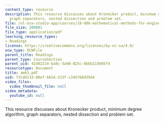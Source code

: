 ```yaml
---
content_type: resource
description: This resource discusses about Kronecker product, minimum degree algorithm,
  graph separators, nested dissection and problem set.
file: /ol-ocw-studio-app/courses/18-086-mathematical-methods-for-engineers-ii-spring-2006/f3cd613388efb614313fc345768d3564_am61.pdf
file_size: 209881
file_type: application/pdf
learning_resource_types:
- Readings
license: https://creativecommons.org/licenses/by-nc-sa/4.0/
ocw_type: OCWFile
parent_title: Readings
parent_type: CourseSection
parent_uid: 41d02214-ba8c-5a98-825c-8bbb215605f4
resourcetype: Document
title: am61.pdf
uid: f3cd6133-88ef-b614-313f-c345768d3564
video_files:
  video_thumbnail_file: null
video_metadata:
  youtube_id: null
---
```

This resource discusses about Kronecker product, minimum degree algorithm, graph separators, nested dissection and problem set.